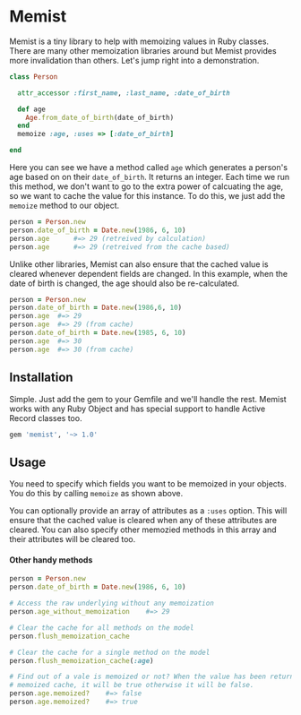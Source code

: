 # Memist

Memist is a tiny library to help with memoizing values in Ruby classes. There
are many other memoization libraries around but Memist provides more invalidation
than others. Let's jump right into a demonstration.

```ruby
class Person

  attr_accessor :first_name, :last_name, :date_of_birth

  def age
    Age.from_date_of_birth(date_of_birth)
  end
  memoize :age, :uses => [:date_of_birth]

end
```

Here you can see we have a method called `age` which generates a person's age
based on on their `date_of_birth`. It returns an integer. Each time we run this
method, we don't want to go to the extra power of calcuating the age, so we
want to cache the value for this instance. To do this, we just add the `memoize`
method to our object.

```ruby
person = Person.new
person.date_of_birth = Date.new(1986, 6, 10)
person.age      #=> 29 (retreived by calculation)
person.age      #=> 29 (retreived from the cache based)
```

Unlike other libraries, Memist can also ensure that the cached value is cleared
whenever dependent fields are changed. In this example, when the date of birth
is changed, the age should also be re-calculated.

```ruby
person = Person.new
person.date_of_birth = Date.new(1986,6, 10)
person.age  #=> 29
person.age  #=> 29 (from cache)
person.date_of_birth = Date.new(1985, 6, 10)
person.age  #=> 30
person.age  #=> 30 (from cache)
```

## Installation

Simple. Just add the gem to your Gemfile and we'll handle the rest. Memist works
with any Ruby Object and has special support to handle Active Record classes too.

```ruby
gem 'memist', '~> 1.0'
```

## Usage

You need to specify which fields you want to be memoized in your objects. You
do this by calling `memoize` as shown above.

You can optionally provide an array of attributes as a `:uses` option. This will
ensure that the cached value is cleared when any of these attributes are cleared.
You can also specify other memozied methods in this array and their attributes
will be cleared too.

#### Other handy methods

```ruby
person = Person.new
person.date_of_birth = Date.new(1986, 6, 10)

# Access the raw underlying without any memoization
person.age_without_memoization    #=> 29

# Clear the cache for all methods on the model
person.flush_memoization_cache

# Clear the cache for a single method on the model
person.flush_memoization_cache(:age)

# Find out of a vale is memoized or not? When the value has been returned from
# memoized cache, it will be true otherwise it will be false.
person.age.memoized?    #=> false
person.age.memoized?    #=> true
```
